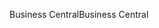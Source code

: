<span data-ttu-id="76965-101">Business Central</span><span class="sxs-lookup"><span data-stu-id="76965-101">Business Central</span></span>
